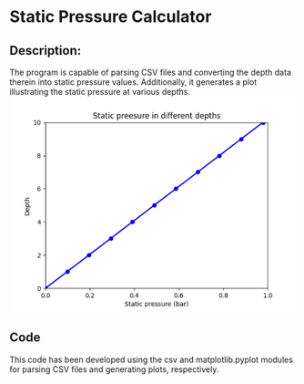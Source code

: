 # Static Pressure Calculator
## Description:
The program is capable of parsing CSV files and converting the depth data therein into static pressure values. Additionally, it generates a plot illustrating the static pressure at various depths.
![Example](https://raw.githubusercontent.com/yousheng25/Static-Pressure-Calculator/main/static%20preesure%20%26%20depth.png)
 ## Code
 This code has been developed using the csv and matplotlib.pyplot modules for parsing CSV files and generating plots, respectively.
